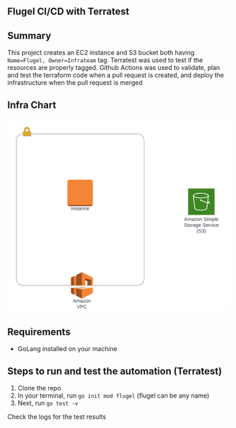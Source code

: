 ## Flugel CI/CD with Terratest


## Summary
 This project creates an EC2 instance and S3 bucket both having `Name=Flugel, Owner=Infrateam` tag. Terratest was used to test if the resources are properly tagged. Github Actions was used to validate, plan and test the terraform code when a pull request is created, and deploy the infrastructure when the pull request is merged 

## Infra Chart
![infra_chart](https://github.com/Bash-mocart/flugel/blob/main/flugel%20chart.png)  

## Requirements
* GoLang installed on your machine

## Steps to run and test the automation (Terratest)

1. Clone the repo
2. In your terminal, run `go init mod flugel` (flugel can be any name)
3. Next, run `go test -v`

Check the logs for the test results
